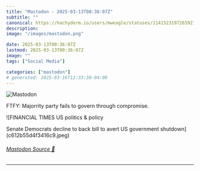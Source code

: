 ```yaml
---
title: "Mastodon - 2025-03-13T00:36:07Z"
subtitle: ""
canonical: https://hachyderm.io/users/mweagle/statuses/114152319726592796
description:
image: "/images/mastodon.png"

date: 2025-03-13T00:36:07Z
lastmod: 2025-03-13T00:36:07Z
image: ""
tags: ["Social Media"]

categories: ["mastodon"]
# generated: 2025-03-16T12:33:30-04:00
---
```

![Mastodon](/images/mastodon.png)

<p>FTFY: Majorrity party fails to govern through compromise.</p>

![FINANCIAL TIMES
US politics & policy

Senate Democrats decline to back
bill to avert US government
shutdown](c612b55d4f3416c9.jpeg)

###### [Mastodon Source 🐘](https://hachyderm.io/@mweagle/114152319726592796)

___
